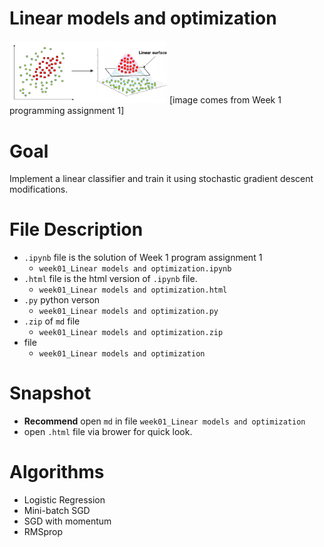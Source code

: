 # Linear models and optimization
<img src="images/kernel.png" width=50% />
[image comes from Week 1 programming assignment 1]

# Goal
Implement a linear classifier and train it using stochastic gradient descent modifications.

# File Description
- `.ipynb` file is the solution of Week 1 program assignment 1
  - `week01_Linear models and optimization.ipynb`
- `.html` file is the html version of `.ipynb` file.
  - `week01_Linear models and optimization.html`
- `.py` python verson
  - `week01_Linear models and optimization.py`
- `.zip` of `md` file
  - `week01_Linear models and optimization.zip`
- file
  - `week01_Linear models and optimization`
# Snapshot
- **Recommend** open `md` in file `week01_Linear models and optimization`
- open `.html` file via brower for quick look.
# Algorithms
- Logistic Regression
- Mini-batch SGD
- SGD with momentum
- RMSprop
